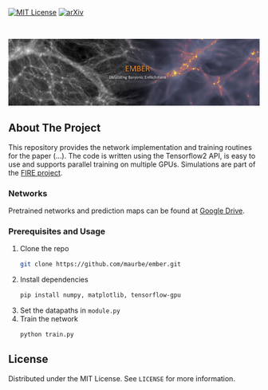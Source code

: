 
<!-- PROJECT SHIELDS -->
<!--
*** I'm using markdown "reference style" links for readability.
*** Reference links are enclosed in brackets [ ] instead of parentheses ( ).
*** See the bottom of this document for the declaration of the reference variables
*** for contributors-url, forks-url, etc. This is an optional, concise syntax you may use.
*** https://www.markdownguide.org/basic-syntax/#reference-style-links
-->
[![MIT License][license-shield]][license-url]
[![arXiv][arXiv-shield]][arXiv-url]



<br />
<p align="center">
  <a href="https://github.com/othneildrew/Best-README-Template">
    <img src="src/banner.png">
  </a>
</p>



## About The Project
This repository provides the network implementation and training routines for the paper (...).
The code is written using the Tensorflow2 API, is easy to use and supports parallel training on multiple GPUs.
Simulations are part of the [FIRE project](https://fire.northwestern.edu).


### Networks
Pretrained networks and prediction maps can be found at [Google Drive](https://drive.google.com/drive/folders/10_7Y3xjwHeZFdX6Fm5luhl-lMkVKH63k?usp=sharing).


### Prerequisites and Usage

1. Clone the repo
   ```sh
   git clone https://github.com/maurbe/ember.git
   ```
3. Install dependencies
   ```sh
   pip install numpy, matplotlib, tensorflow-gpu
   ```
4. Set the datapaths in `module.py`
5. Train the network
   ```sh
   python train.py
   ```

## License

Distributed under the MIT License. See `LICENSE` for more information.



<!-- MARKDOWN LINKS & IMAGES -->
<!-- https://www.markdownguide.org/basic-syntax/#reference-style-links -->
[license-shield]: https://img.shields.io/github/license/maurbe/ember?color=607D8B&style=for-the-badge
[license-url]: https://github.com/maurbe/ember/blob/master/LICENSE.txt
[arXiv-shield]: https://img.shields.io/badge/-arXiv-black.svg?style=for-the-badge&logo=arXiv&colorB=555
[arXiv-url]: https://google.com/
[product-screenshot]: images/screenshot.png
